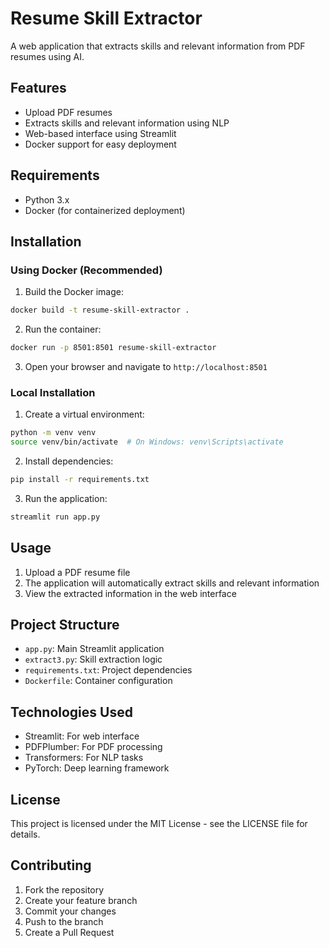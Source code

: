 # Resume Skill Extractor

A web application that extracts skills and relevant information from PDF resumes using AI.

## Features

- Upload PDF resumes
- Extracts skills and relevant information using NLP
- Web-based interface using Streamlit
- Docker support for easy deployment

## Requirements

- Python 3.x
- Docker (for containerized deployment)

## Installation

### Using Docker (Recommended)

1. Build the Docker image:
```bash
docker build -t resume-skill-extractor .
```

2. Run the container:
```bash
docker run -p 8501:8501 resume-skill-extractor
```

3. Open your browser and navigate to `http://localhost:8501`

### Local Installation

1. Create a virtual environment:
```bash
python -m venv venv
source venv/bin/activate  # On Windows: venv\Scripts\activate
```

2. Install dependencies:
```bash
pip install -r requirements.txt
```

3. Run the application:
```bash
streamlit run app.py
```

## Usage

1. Upload a PDF resume file
2. The application will automatically extract skills and relevant information
3. View the extracted information in the web interface

## Project Structure

- `app.py`: Main Streamlit application
- `extract3.py`: Skill extraction logic
- `requirements.txt`: Project dependencies
- `Dockerfile`: Container configuration

## Technologies Used

- Streamlit: For web interface
- PDFPlumber: For PDF processing
- Transformers: For NLP tasks
- PyTorch: Deep learning framework

## License

This project is licensed under the MIT License - see the LICENSE file for details.

## Contributing

1. Fork the repository
2. Create your feature branch
3. Commit your changes
4. Push to the branch
5. Create a Pull Request
